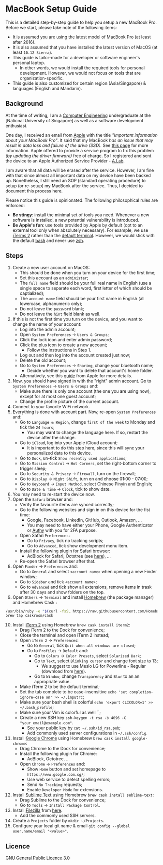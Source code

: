 # MacBook Setup Guide

This is a detailed step-by-step guide to help you setup a new MacBook Pro. Before we start, please take note of the following items:

- It is assumed you are using the latest model of MacBook Pro (at least after 2016).
- It is also assumed that you have installed the latest version of MacOS (at least `10.12 Sierra`).
- This guide is tailor-made for a developer or software engineer's personal laptop.
    - In other words, we would install the required tools for personal development. However, we would not focus on tools that are organization-specific.
- This guide is also customized for certain region (Asia/Singapore) & languages (English and Mandarin).

## Background

At the time of writing, I am a [Computer Engineering](http://ceg.nus.edu.sg) undergraduate at the [National University of Singapore] as well as a software development enthusiast.

One day, I received an email from [Apple](https://www.apple.com) with the title _"Important information about your MacBook Pro"_. It said that my MacBook _has an issue that may result in data loss and failure of the drive (SSD)._ See [this page](https://www.apple.com/sg/support/13-inch-macbook-pro-solid-state-drive-service-program/) for more information. Apple offered to provide a service program to fix this problem _(by updating the driver firmware)_ free of charge. So I registered and sent the device to an Apple Authorized Service Provider - [A.Lab](https://www.alab.sg).

I am aware that all data will be erased after the service. However, I am fine with that since almost all important data on my device have been backed up. Nonetheless, I still need an SOP (standard operating procedure) to setup (or re-setup) my MacBook after the service. Thus, I decided to document this process here.

Please notice this guide is opinionated. The following philosophical rules are enforced:

- **Be stingy**: install the minimal set of tools you need. Whenever a new software is installed, a new potential vulnerability is introduced.
- **Be Apple's fun**: use tools provided by Apple by default (opt to an external tool only when absolutely necessary). For example, we use [iTerms 2](https://www.iterm2.com) rather than the [default terminal](https://support.apple.com/guide/terminal/welcome/mac
). However, we would stick with the default [bash](https://www.gnu.org/software/bash/) and never use [zsh](http://www.zsh.org).

## Steps

1. Create a new user account on MacOS:
    - This should be done when you turn on your device for the first time;
    - Set this account as an `administer`;
    - The `full name` field should be your full real name in English (use a single space to separate each word, first letter of which should be captialized);
    - The `account name` field should be your first name in English (all lowercase, alphanumeric only);
    - Do not leave the `password` blank;
    - Do not leave the `hint` field blank as well.
2. If this is not the first time you turn on the device, and you want to change the name of your account:
    - Log into the admin account;
    - Open `System Preferences` -> `Users & Groups`;
    - Click the lock icon and enter admin password;
    - Click the plus icon to create a new account;
        - Follow the instructions in Step 1.
    - Log out and then log into the account created just now;
    - Delete the old account;
    - Go to `System Preferences` -> `Sharing`, change your bluetooth name;
        - Decide whether you want to delete that account's home folder.
    - Alternatively, see this [guide](https://support.apple.com/en-us/HT201548) from Apple for more details.
3. Now, you should have signed in with the "right" admin account. Go to `System Preferences` -> `Users & Groups` and:
    - Make sure there is only one account (the one you are using now), except for at most one guest account;
    - Change the profile picture of the current account.
4. Connect to your favorite WiFi network.
5. Everything is done with account part. Now, re-open `System Preferences` and:
    - Go to `Language & Region`, change `first of the week` to Monday and tick the `24 hours`;
        - You may want to change the language here. If so, restart the device after the change.
    - Go to `iCloud`, log into your Apple iCloud account;
        - It is important to do this step here, since this will sync your personalized data to this device.
    - Go to `Dock`, un-tick `Show recently used applications`;
    - Go to `Mission Control` -> `Hot Corners`, set the right-bottom corner to trigger sleep;
    - Go to `Security & Privacy` -> `Firewall`, turn on the firewall;
    - Go to `Display` -> `Night Shift`, turn on and choose 01:00 - 07:00;
    - Go to `Keyboard` -> `Input Method`, select Chinese Pinyin and English;
    - Go to `Date & Time` -> `Clock`, tick to show date.
6. You may need to re-start the device now.
7. Open the `Safari` browser and:
    - Verify the favourite items are synced correctly;
    - Go to the following websites and sign in on this device for the fist time:
        - Google, Facebook, LinkedIn, GitHub, Outlook, Amazon, ...
        - You may need to have either your Phone, Google Authenticator or [Authy](https://authy.com) with you for 2FA purpose.
    - Open Safari `Preferences`:
        - Go to `Privacy`, tick no tracking scripts;
        - Go to `Advanced`, tick show development menu item.
    - Install the following plugin for Safari browser:
        - AdBlock for Safari, Octotree (see [here](https://georgegarside.com/blog/macos/install-any-safari-extension-macos-mojave/)), ...
    - Re-open the Safari browser after that.
8. Open `Finder` -> `Preferences` and:
    - Go to `General` and select `<account name>` when opening a new Finder window;
    - Go to `Sidebar` and tick `<account name>`;
    - Go to `Advanced` and tick show all extensions, remove items in trask after 30 days and show folders on the top.
9. Open `Others` -> `Terminal` and install [Homebrew](https://brew.sh) (the package manager) and Homebrew Cask :
```bash
/usr/bin/ruby -e "$(curl -fsSL https://raw.githubusercontent.com/Homebrew/install/master/install)"
brew tap caskroom/cask
```
10. Install [iTerm 2](https://www.iterm2.com) using Homebrew `brew cask install iterm2`:
    - Drag iTerm 2 to the Dock for convenience;
    - Close the terminal and open iTerm 2 instead;
    - Open `iTerm 2` -> `Preferences`:
        - Go to `General`, tick `Quit when all windows are closed`;
        - Go to `Profiles` -> `Default` and:
            - Go to `Colors` -> `Color Presets`, select `Solarized Dark`;
            - Go to `Text`, select `Blinking cursor` and change font size to 13;
                - We suggest to use Meslo LG for Powerline - Regular (download from [here](meslo_powerline_regular.ttf)).
            - Go to `Window`, change `Transparency` and `Blur` to an an appropriate value.
    - Make iTerm 2 to be the default terminal;
    - Set the tab complete to be case-insensitive `echo 'set completion-ignore-case on' >> ~/.inputrc`;
    - Make sure your bash shell is colorful `echo 'export CLICOLOR=1' >> ~/.bash_profile`;
    - Make sure your Vim is colorful as well ``;
    - Create a new SSH key `ssh-keygen -t rsa -b 4096 -C "your_email@example.com"`.
        - See your public key by `cat ~/.ssh/id_rsa.pub`;
        - Add commonly used server configurations in `~/.ssh/config`.
11. Install [Google Chrome](https://www.google.com/chrome/) using Homebrew `brew cask install google-chrome`:
    - Drag Chrome to the Dock for convenience;
    - Install the following plugin for Chrome:
        - AdBlock, Octotree, ...
    - Open `Chrome` -> `Preferences` and:
        - Show `Home` button and set homepage to `https://www.google.com.sg/`;
        - Use web service to detect spelling errors;
        - Send `No Tracking` requests;
        - Enable `Developer Mode` for extensions.
12. Install [Sublime Text](https://www.sublimetext.com) using Homebrew `brew cask install sublime-text`:
    - Drag Sublime to the Dock for convenience;
    - Go to `Tools` -> `Install Package Control`.
13. Install [Filezilla](https://filezilla-project.org) from [here](https://filezilla-project.org/download.php?type=client).
    - Add the commonly used SSH servers.
14. Create a `Projects` folder by `mkdir ~/Projects`.
15. Configure your local git name & email `git config --global user.name/email "<value>"`.

## Licence

[GNU General Public Licence 3.0](LICENSE)
